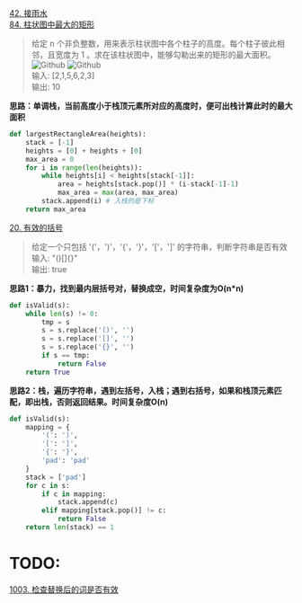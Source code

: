 [42. 接雨水](https://leetcode-cn.com/problems/trapping-rain-water/) <br>
[84. 柱状图中最大的矩形](https://leetcode-cn.com/problems/largest-rectangle-in-histogram/)
>给定 n 个非负整数，用来表示柱状图中各个柱子的高度。每个柱子彼此相邻，且宽度为 1 。求在该柱状图中，能够勾勒出来的矩形的最大面积。<br>
![Github](https://assets.leetcode-cn.com/aliyun-lc-upload/uploads/2018/10/12/histogram.png)
![Github](https://assets.leetcode-cn.com/aliyun-lc-upload/uploads/2018/10/12/histogram_area.png)<br>
>输入: [2,1,5,6,2,3] <br>输出: 10<br>

**思路：单调栈，当前高度小于栈顶元素所对应的高度时，便可出栈计算此时的最大面积**
```python
def largestRectangleArea(heights):
    stack = [-1]
    heights = [0] + heights + [0]
    max_area = 0
    for i in range(len(heights)):
        while heights[i] < heights[stack[-1]]:
            area = heights[stack.pop()] * (i-stack[-1]-1)
            max_area = max(area, max_area)
        stack.append(i) # 入栈的是下标
    return max_area
```
[20. 有效的括号](https://leetcode-cn.com/problems/valid-parentheses/)
>给定一个只包括 '('，')'，'{'，'}'，'['，']' 的字符串，判断字符串是否有效<br>
>输入: "()[]{}"<br>输出: true <br>

**思路1：暴力，找到最内层括号对，替换成空，时间复杂度为O(n*n)**
```python
def isValid(s):
    while len(s) != 0:
        tmp = s
        s = s.replace('()', '')
        s = s.replace('[]', '')
        s = s.replace('{}', '')
        if s == tmp:
            return False
    return True
```
**思路2：栈，遍历字符串，遇到左括号，入栈；遇到右括号，如果和栈顶元素匹配，即出栈，否则返回结果。时间复杂度O(n)**
```python
def isValid(s): 
    mapping = {
        '(': ')',
        '[': ']',
        '{': '}',
        'pad': 'pad'
    }
    stack = ['pad']
    for c in s:
        if c in mapping:
            stack.append(c)
        elif mapping[stack.pop()] != c:
            return False
    return len(stack) == 1     
```
# TODO:
[1003. 检查替换后的词是否有效](https://leetcode-cn.com/problems/check-if-word-is-valid-after-substitutions/)